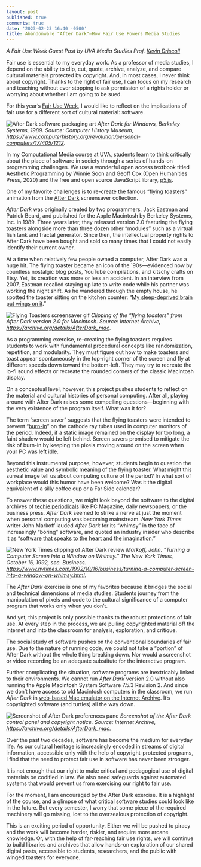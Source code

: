 ```yaml
---
layout: post
published: true
comments: true
date: '2023-02-23 16:40 -0500'
title: Abandonware "After Dark"—How Fair Use Powers Media Studies
---
```

*A Fair Use Week Guest Post by UVA Media Studies Prof. [Kevin Driscoll](https://kevindriscoll.info)*

Fair use is essential to my everyday work. As a professor of media studies, I depend on the ability to clip, cut, quote, archive, analyze, and compare cultural materials protected by copyright. And, in most cases, I never think about copyright. Thanks to the right of fair use, I can focus on my research and teaching without ever stopping to ask permission of a rights holder or worrying about whether I am going to be sued. 

For this year’s [Fair Use Week](https://www.fairuseweek.org/), I would like to reflect on the implications of fair use for a different sort of cultural material: software. 

![After Dark software packaging art]({{site.baseurl}}/images/01-After-Dark-Box-CHM-102642661-06-01.jpg)
*After Dark for Windows, Berkeley Systems, 1989. Source: Computer History Museum, https://www.computerhistory.org/revolution/personal-computers/17/405/1212.*


In my Computational Media course at UVA, students learn to think critically about the place of software in society through a series of hands-on programming challenges. We use a wonderful open access textbook titled [Aesthetic Programming](https://aesthetic-programming.net/) by Winnie Soon and Geoff Cox (Open Humanities Press, 2020) and the free and open source JavaScript library, [p5.js](https://p5js.org/).
 
One of my favorite challenges is to re-create the famous “flying toasters” animation from the [After Dark](https://en.wikipedia.org/wiki/After_Dark_(software)) screensaver collection. 

*After Dark* was originally created by two programmers, Jack Eastman and Patrick Beard, and published for the Apple Macintosh by Berkeley Systems, Inc. in 1989. Three years later, they released version 2.0 featuring the flying toasters alongside more than three dozen other “modules” such as a virtual fish tank and fractal generator. Since then, the intellectual property rights to After Dark have been bought and sold so many times that I could not easily identify their current owner.

At a time when relatively few people owned a computer, After Dark was a huge hit. The flying toaster became an icon of the `90s—evidenced now by countless nostalgic blog posts, YouTube compilations, and kitschy crafts on Etsy. Yet, its creation was more or less an accident. In an interview from 2007, Eastman recalled staying up late to write code while his partner was working the night shift. As he wandered through the empty house, he spotted the toaster sitting on the kitchen counter: “[My sleep-deprived brain put wings on it](https://lowendmac.com/2007/aggressively-stupid-the-story-behind-after-dark/).”

![Flying Toasters screensaver gif]({{site.baseurl}}/images/02-flying-toasters-640x480.gif)
*Clipping of the “flying toasters” from After Dark version 2.0 for Macintosh. Source: Internet Archive, https://archive.org/details/AfterDark_mac.*


As a programming exercise, re-creating the flying toasters requires students to work with fundamental procedural concepts like randomization, repetition, and modularity. They must figure out how to make toasters and toast appear spontaneously in the top-right corner of the screen and fly at different speeds down toward the bottom-left. They may try to recreate the lo-fi sound effects or recreate the rounded corners of the classic Macintosh display. 

On a conceptual level, however, this project pushes students to reflect on the material and cultural histories of personal computing. After all, playing around with After Dark raises some compelling questions—beginning with the very existence of the program itself. What was it for?

The term “screen saver” suggests that the flying toasters were intended to prevent “[burn-in](https://en.wikipedia.org/wiki/Screen_burn-in)” on the cathode ray tubes used in computer monitors of the period. Indeed, if a static image remained on the display for too long, a faint shadow would be left behind. Screen savers promised to mitigate the risk of burn-in by keeping the pixels moving around on the screen when your PC was left idle.

Beyond this instrumental purpose, however, students begin to question the aesthetic value and symbolic meaning of the flying toaster. What might this surreal image tell us about computing culture of the period? In what sort of workplace would this humor have been welcome? Was it the digital equivalent of a silly coffee cup or a Far Side calendar?  

To answer these questions, we might look beyond the software to the digital archives of [techie periodicals](https://www.google.com/search?q=%22berkeley+systems%22+%22after+dark%22&tbm=bks&tbs=bkt%3Am%2Cbkms%3A1168684103302644829) like PC Magazine, daily newspapers, or the business press. *After Dark* seemed to strike a nerve at just the moment when personal computing was becoming mainstream. *New York Times* writer John Markoff lauded *After Dark* for its “whimsy” in the face of increasingly “boring” software, and quoted an industry insider who describe it as “[software that speaks to the heart and the imagination](https://www.nytimes.com/1992/10/16/business/turning-a-computer-screen-into-a-window-on-whimsy.html).”

![New York Times clipping of After Dark review]({{site.baseurl}}/images/03-Whimsy-NYT-1992-10-16.png)
*Markoff, John. “Turning a Computer Screen Into a Window on Whimsy.” The New York Times, October 16, 1992, sec. Business. https://www.nytimes.com/1992/10/16/business/turning-a-computer-screen-into-a-window-on-whimsy.html.*

The *After Dark* exercise is one of my favorites because it bridges the social and technical dimensions of media studies. Students journey from the manipulation of pixels and code to the cultural significance of a computer program that works only when you don’t.

And yet, this project is only possible thanks to the robust protections of fair use. At every step in the process, we are pulling copyrighted material off the internet and into the classroom for analysis, exploration, and critique. 

The social study of software pushes on the conventional boundaries of fair use. Due to the nature of running code, we could not take a “portion” of After Dark without the whole thing breaking down. Nor would a screenshot or video recording be an adequate substitute for the interactive program. 

Further complicating the situation, software programs are inextricably linked to their environments. We cannot run _After Dark_ version 2.0 without also running the Apple Macintosh System Software 7.5.3 Revision 2. And since we don’t have access to old Macintosh computers in the classroom, we run *After Dark* in [web-based Mac emulator on the Internet Archive](http://blog.archive.org/2017/04/16/early-macintosh-emulation-comes-to-the-archive/). It’s copyrighted software (and turtles) all the way down.
 
![Screenshot of After Dark preferences pane]({{site.baseurl}}/images/04-After-Dark-Screenshot-2023-02-22.png)
*Screenshot of the After Dark control panel and copyright notice. Source: Internet Archive, https://archive.org/details/AfterDark_mac.*

Over the past two decades, software has become the medium for everyday life. As our cultural heritage is increasingly encoded in streams of digital information, accessible only with the help of copyright-protected programs, I find that the need to protect fair use in software has never been stronger.
 
It is not enough that our right to make critical and pedagogical use of digital materials be codified in law. We also need safeguards against automated systems that would prevent us from exercising our right to fair use. 

For the moment, I am encouraged by the After Dark exercise. It is a highlight of the course, and a glimpse of what critical software studies could look like in the future. But every semester, I worry that some piece of the required machinery will go missing, lost to the overzealous protection of copyright.

This is an exciting period of opportunity. Either we will be pushed to piracy and the work will become harder, riskier, and require more arcane knowledge. Or, with the help of far-reaching fair use rights, we will continue to build libraries and archives that allow hands-on exploration of our shared digital pasts, accessible to students, researchers, and the public with winged toasters for everyone.

